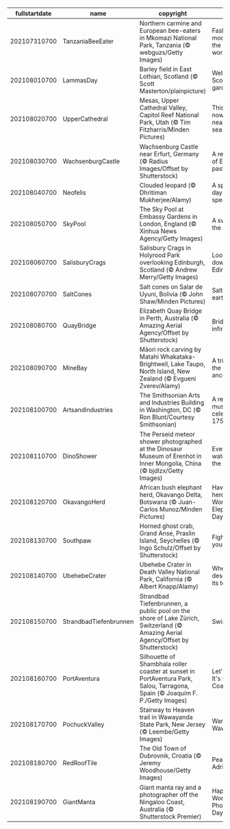 |fullstartdate|name|copyright|title|image|
|--|--|--|--|--|
202107310700|TanzaniaBeeEater|Northern carmine and European bee-eaters in Mkomazi National Park, Tanzania (© webguzs/Getty Images)|Fashion models of the avian world|![](/en-US/2021/08/202107310700TanzaniaBeeEater.jpg)|
202108010700|LammasDay|Barley field in East Lothian, Scotland (© Scott Masterton/plainpicture)|Welcome to Scotland's garden|![](/en-US/2021/08/202108010700LammasDay.jpg)|
202108020700|UpperCathedral|Mesas, Upper Cathedral Valley, Capitol Reef National Park, Utah (© Tim Fitzharris/Minden Pictures)|This 'reef' is nowhere near the sea…|![](/en-US/2021/08/202108020700UpperCathedral.jpg)|
202108030700|WachsenburgCastle|Wachsenburg Castle near Erfurt, Germany (© Radius Images/Offset by Shutterstock)|A reflection of Europe's past|![](/en-US/2021/08/202108030700WachsenburgCastle.jpg)|
202108040700|Neofelis|Clouded leopard (© Dhritiman Mukherjee/Alamy)|A special day for a special cat|![](/en-US/2021/08/202108040700Neofelis.jpg)|
202108050700|SkyPool|The Sky Pool at Embassy Gardens in London, England (© Xinhua News Agency/Getty Images)|A swim in the sky|![](/en-US/2021/08/202108050700SkyPool.jpg)|
202108060700|SalisburyCrags|Salisbury Crags in Holyrood Park overlooking Edinburgh, Scotland (© Andrew Merry/Getty Images)|Looking down upon Edinburgh|![](/en-US/2021/08/202108060700SalisburyCrags.jpg)|
202108070700|SaltCones|Salt cones on Salar de Uyuni, Bolivia (© John Shaw/Minden Pictures)|Salt of the earth|![](/en-US/2021/08/202108070700SaltCones.jpg)|
202108080700|QuayBridge|Elizabeth Quay Bridge in Perth, Australia (© Amazing Aerial Agency/Offset by Shutterstock)|Bridge to infinity|![](/en-US/2021/08/202108080700QuayBridge.jpg)|
202108090700|MineBay|Māori rock carving by Matahi Whakataka-Brightwell, Lake Taupo, North Island, New Zealand (© Evgueni Zverev/Alamy)|A tribute to the ancestors|![](/en-US/2021/08/202108090700MineBay.jpg)|
202108100700|ArtsandIndustries|The Smithsonian Arts and Industries Building in Washington, DC (© Ron Blunt/Courtesy Smithsonian)|A renowned museum celebrates 175 years|![](/en-US/2021/08/202108100700ArtsandIndustries.jpg)|
202108110700|DinoShower|The Perseid meteor shower photographed at the Dinosaur Museum of Erenhot in Inner Mongolia, China (© bjdlzx/Getty Images)|Everyone's watching the Perseids|![](/en-US/2021/08/202108110700DinoShower.jpg)|
202108120700|OkavangoHerd|African bush elephant herd, Okavango Delta, Botswana (© Juan-Carlos Munoz/Minden Pictures)|Haven't you herd? It's World Elephant Day!|![](/en-US/2021/08/202108120700OkavangoHerd.jpg)|
202108130700|Southpaw|Horned ghost crab, Grand Anse, Praslin Island, Seychelles (© Ingo Schulz/Offset by Shutterstock)|Fight for your lefts|![](/en-US/2021/08/202108130700Southpaw.jpg)|
202108140700|UbehebeCrater|Ubehebe Crater in Death Valley National Park, California (© Albert Knapp/Alamy)|When the desert blew its top|![](/en-US/2021/08/202108140700UbehebeCrater.jpg)|
202108150700|StrandbadTiefenbrunnen|Strandbad Tiefenbrunnen, a public pool on the shore of Lake Zürich, Switzerland (© Amazing Aerial Agency/Offset by Shutterstock)|Swim city|![](/en-US/2021/08/202108150700StrandbadTiefenbrunnen.jpg)|
202108160700|PortAventura|Silhouette of Shambhala roller coaster at sunset in PortAventura Park, Salou, Tarragona, Spain (© Joaquim F. P./Getty Images)|Let's ride! It's Roller Coaster Day|![](/en-US/2021/08/202108160700PortAventura.jpg)|
202108170700|PochuckValley|Stairway to Heaven trail in Wawayanda State Park, New Jersey (© Leembe/Getty Images)|Wanderin' Wawayanda|![](/en-US/2021/08/202108170700PochuckValley.jpg)|
202108180700|RedRoofTile|The Old Town of Dubrovnik, Croatia (© Jeremy Woodhouse/Getty Images)|Pearl of the Adriatic|![](/en-US/2021/08/202108180700RedRoofTile.jpg)|
202108190700|GiantManta|Giant manta ray and a photographer off the Ningaloo Coast, Australia (© Shutterstock Premier)|Happy World Photography Day!|![](/en-US/2021/08/202108190700GiantManta.jpg)|
